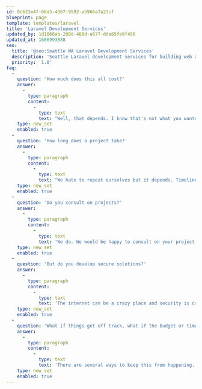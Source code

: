 ```yaml
---
id: 0c623e4f-08d3-4367-9592-ab966a7a23cf
blueprint: page
template: templates/laravel
title: 'Laravel Development Services'
updated_by: 1d1068ab-208d-480d-a677-dda65fe0f490
updated_at: 1666993888
seo:
  title: '@seo:Seattle WA Laravel Development Services'
  description: 'Seattle Laravel development services for building web applications, APIs, micro-services and more.'
  priority: '1.0'
faq:
  -
    question: 'How much does this all cost?'
    answer:
      -
        type: paragraph
        content:
          -
            type: text
            text: "Well, that depends. I know that's not what you wanted to hear. But we are happy to provide an estimate once we have met, and done some planning. There are many factors at play with software development. Scope of the project, technical requirements, and more. If you have a budget in mind, share it and we’ll give you an idea of what you can expect to get from that. Or we can go through planning and provide you with a full estimate."
    type: new_set
    enabled: true
  -
    question: 'How long does a project take?'
    answer:
      -
        type: paragraph
        content:
          -
            type: text
            text: "We hate to repeat ourselves but it depends. Timelines depend on a range of things, design, the complexity of the project, business goals, and outside objectives. A simple application could take 3-5 weeks, while a more complex solution could take 5-9 months. Let's talk about your project and we can get you a timeframe and timeline for your project."
    type: new_set
    enabled: true
  -
    question: 'Do you consult on projects?'
    answer:
      -
        type: paragraph
        content:
          -
            type: text
            text: 'We do. We would be happy to consult on your project and help provide insight into custom software development, strategy, and bring our experience to the table.'
    type: new_set
    enabled: true
  -
    question: 'But do you develop secure solutions?'
    answer:
      -
        type: paragraph
        content:
          -
            type: text
            text: 'The internet can be a crazy place and security is crucial to all projects. From simple cross-site forgery attacks to brute force, malware, or just plain spam email. We can help mitigate these risks and build something that will hold up against the onslaught.'
    type: new_set
    enabled: true
  -
    question: 'What if things get off track, what if the budget or timeline goes over?'
    answer:
      -
        type: paragraph
        content:
          -
            type: text
            text: 'There are several ways to keep this from happening. The best place to solve this problem is during the planning and strategy part of a project. Not that every outcome can be planned for, but good planning can save the project in many ways. That said, sometimes things change. A stakeholder changes their perspective, market forces dictate a change or an outside factor that couldn’t be planned for. We will work hard, have integrity, and communicate with you at all times to keep the project on time and within budget.'
    type: new_set
    enabled: true
---
```

